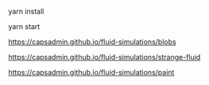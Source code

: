 yarn install

yarn start

https://capsadmin.github.io/fluid-simulations/blobs

https://capsadmin.github.io/fluid-simulations/strange-fluid

https://capsadmin.github.io/fluid-simulations/paint
